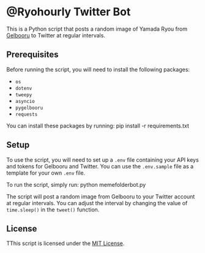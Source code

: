 # @Ryohourly Twitter Bot

This is a Python script that posts a random image of Yamada Ryou from [Gelbooru](https://gelbooru.com/) to Twitter at regular intervals.

## Prerequisites

Before running the script, you will need to install the following packages:

- `os`
- `dotenv`
- `tweepy`
- `asyncio`
- `pygelbooru`
- `requests`

You can install these packages by running:
pip install -r requirements.txt

## Setup

To use the script, you will need to set up a `.env` file containing your API keys and tokens for Gelbooru and Twitter. You can use the `.env.sample` file as a template for your own `.env` file.

To run the script, simply run:
python memefolderbot.py

The script will post a random image from Gelbooru to your Twitter account at regular intervals. You can adjust the interval by changing the value of `time.sleep()` in the `tweet()` function.

## License

TThis script is licensed under the [MIT License](LICENSE).


